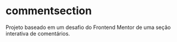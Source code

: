 # commentsection
Projeto baseado em um desafio do Frontend Mentor de uma seção interativa de comentários.
